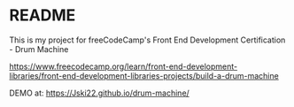 # README 

This is my project for freeCodeCamp's Front End Development Certification - Drum Machine

https://www.freecodecamp.org/learn/front-end-development-libraries/front-end-development-libraries-projects/build-a-drum-machine

DEMO at: https://Jski22.github.io/drum-machine/